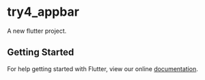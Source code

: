 # try4_appbar

A new flutter project.

## Getting Started

For help getting started with Flutter, view our online
[documentation](http://flutter.io/).
